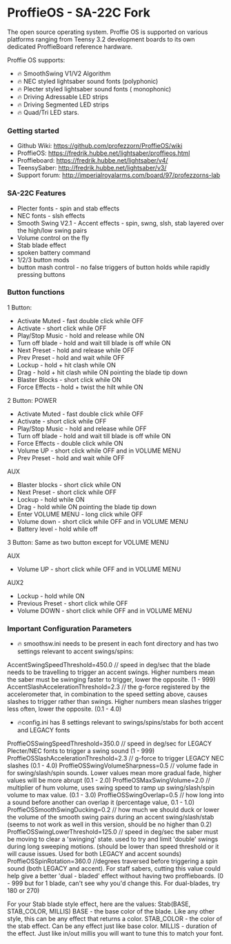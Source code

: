 # ProffieOS - SA-22C Fork

The open source operating system. Proffie OS is supported on various platforms ranging from Teensy 3.2 development boards to its own dedicated ProffieBoard reference hardware.

Proffie OS supports:
- :fire: SmoothSwing V1/V2 Algorithm
- :fire: NEC styled lightsaber sound fonts (polyphonic)
- :fire: Plecter styled lightsaber sound fonts ( monophonic)
- :fire: Driving Adressable LED strips
- :fire: Driving Segmented LED strips
- :fire: Quad/Tri LED stars.

### Getting started  
* Github Wiki: https://github.com/profezzorn/ProffieOS/wiki
* ProffieOS: https://fredrik.hubbe.net/lightsaber/proffieos.html
* Proffieboard: https://fredrik.hubbe.net/lightsaber/v4/
* TeensySaber: http://fredrik.hubbe.net/lightsaber/v3/
* Support forum: http://imperialroyalarms.com/board/97/profezzorns-lab

### SA-22C Features
* Plecter fonts - spin and stab effects
* NEC fonts - slsh effects
* Smooth Swing V2.1 - Accent effects - spin, swng, slsh, stab layered over the high/low swing pairs
* Volume control on the fly
* Stab blade effect
* spoken battery command
* 1/2/3 button mods 
* button mash control - no false triggers of button holds while rapidly pressing buttons

### Button functions
1 Button:

* Activate Muted - fast double click while OFF
* Activate - short click while OFF
* Play/Stop Music - hold and release while ON
* Turn off blade - hold and wait till blade is off while ON
* Next Preset - hold and release while OFF
* Prev Preset - hold and wait while OFF
* Lockup - hold + hit clash while ON
* Drag - hold + hit clash while ON pointing the blade tip down
* Blaster Blocks - short click while ON
* Force Effects - hold + twist the hilt while ON

2 Button:
POWER

* Activate Muted - fast double click while OFF
* Activate - short click while OFF
* Play/Stop Music - hold and release while OFF
* Turn off blade - hold and wait till blade is off while ON
* Force Effects - double click while ON
* Volume UP - short click while OFF and in VOLUME MENU
* Prev Preset - hold and wait while OFF

AUX
* Blaster blocks - short click while ON
* Next Preset - short click while OFF
* Lockup - hold while ON
* Drag - hold while ON pointing the blade tip down
* Enter VOLUME MENU - long click while OFF
* Volume down - short click while OFF and in VOLUME MENU
* Battery level - hold while off

3 Button:
Same as two button except for VOLUME MENU

AUX
* Volume UP - short click while OFF and in VOLUME MENU

AUX2
* Lockup - hold while ON
* Previous Preset - short click while OFF
* Volume DOWN - short click while OFF and in VOLUME MENU

### Important Configuration Parameters
- :fire: smoothsw.ini needs to be present in each font directory and has two settings relevant to accent swings/spins:

AccentSwingSpeedThreshold=450.0
// speed in deg/sec that the blade needs to be travelling to trigger an accent swings.  Higher numbers mean the saber must be swinging faster to trigger, lower the opposite. (1 - 999)
AccentSlashAccelerationThreshold=2.3
// the g-force registered by the accelerometer that, in combination to the speed setting above, causes slashes to trigger rather than swings.  Higher numbers mean slashes trigger less often, lower the opposite. (0.1 - 4.0)

- :fire:config.ini has 8 settings relevant to swings/spins/stabs for both accent and LEGACY fonts

ProffieOSSwingSpeedThreshold=350.0 
// speed in deg/sec for LEGACY Plecter/NEC fonts to trigger a swing sound (1 - 999) 
ProffieOSSlashAccelerationThreshold=2.3 
// g-force to trigger LEGACY NEC slashes (0.1 - 4.0)
ProffieOSSwingVolumeSharpness=0.5
// volume fade in for swing/slash/spin sounds.  Lower values mean more gradual fade, higher values will be more abrupt (0.1 - 2.0)
ProffieOSMaxSwingVolume=2.0
// multiplier of hum volume, uses swing speed to ramp up swing/slash/spin volume to max value. (0.1 - 3.0)
ProffieOSSwingOverlap=0.5
// how long into a sound before another can overlap it (percentage value, 0.1 - 1.0)
ProffieOSSmoothSwingDucking=0.2
// how much we should duck or lower the volume of the smooth swing pairs during an accent swing/slash/stab (seems to not work as well in this version, should be no higher than 0.2)
ProffieOSSwingLowerThreshold=125.0
// speed in deg/sec the saber must be moving to clear a 'swinging' state.  used to try and limit 'double' swings during long sweeping motions. (should be lower than speed threshold or it will cause issues.  Used for both LEGACY and accent sounds)
ProffieOSSpinRotation=360.0
//degrees traversed before triggering a spin sound (both LEGACY and accent).  For staff sabers, cutting this value could help give a better 'dual - bladed' effect without having two proffieboards. (0 - 999 but for 1 blade, can't see why you'd change this.  For dual-blades, try 180 or 270)

For your Stab blade style effect, here are the values:
Stab(BASE, STAB_COLOR, MILLIS)
BASE - the base color of the blade.  Like any other style, this can be any effect that returns a color.
STAB_COLOR - the color of the stab effect.  Can be any effect just like base color.
MILLIS - duration of the effect.  Just like in/out millis you will want to tune this to match your font.
